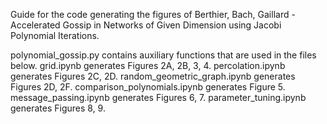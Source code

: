 Guide for the code generating the figures of Berthier, Bach, Gaillard - Accelerated Gossip in Networks of Given Dimension using Jacobi Polynomial Iterations.


polynomial_gossip.py contains auxiliary functions that are used in the files below.
grid.ipynb generates Figures 2A, 2B, 3, 4.
percolation.ipynb generates  Figures 2C, 2D. 
random_geometric_graph.ipynb generates Figures 2D, 2F.
comparison_polynomials.ipynb generates Figure 5.
message_passing.ipynb generates Figures 6, 7.
parameter_tuning.ipynb generates Figures 8, 9. 
